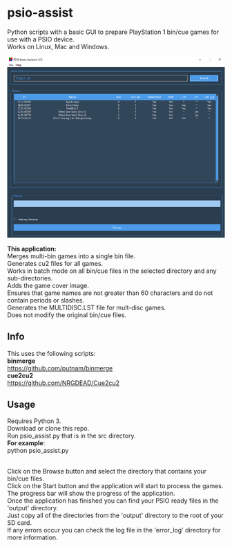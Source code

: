 # psio-assist
Python scripts with a basic GUI to prepare PlayStation 1 bin/cue games for use with a PSIO device.<br>
Works on Linux, Mac and Windows.<br>

![alt text](https://github.com/logi-26/psio-assist/blob/v0.2/image.png?raw=true)

**This application:**<br/>
Merges multi-bin games into a single bin file.<br/>
Generates cu2 files for all games.<br/>
Works in batch mode on all bin/cue files in the selected directory and any sub-directories.<br/>
Adds the game cover image.<br/>
Ensures that game names are not greater than 60 characters and do not contain periods or slashes.<br/>
Generates the MULTIDISC.LST file for mult-disc games.<br/>
Does not modify the original bin/cue files.<br/>

## Info
This uses the following scripts:<br/>
**binmerge**<br/>
https://github.com/putnam/binmerge <br/>
**cue2cu2**<br/>
https://github.com/NRGDEAD/Cue2cu2

## Usage
Requires Python 3.<br/>
Download or clone this repo.<br/>
Run psio_assist.py that is in the src directory.<br/>
**For example**:<br/>
python psio_assist.py<br/><br/>

Click on the Browse button and select the directory that contains your bin/cue files.<br>
Click on the Start button and the application will start to process the games.<br>
The progress bar will show the progress of the application.<br>
Once the application has finished you can find your PSIO ready files in the 'output' directory.<br>
Just copy all of the directories from the 'output' directory to the root of your SD card.<br>
If any errors occur you can check the log file in the 'error_log' directory for more information.<br>
